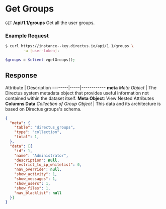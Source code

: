 # Get Groups

<span class="request">`GET` **/api/1.1/groups**</span>
<span class="description">Get all the user groups.</span>

### Example Request

```bash
$ curl https://instance--key.directus.io/api/1.1/groups \
        -u [user-token]:
```

```php
$groups = $client->getGroups();
```

## Response

<span class="attributes">Attribute</span> | Description
--------|-----|------------
**meta** _Meta Object_ | The Directus system metadata object that provides useful information not contained within the dataset itself. <a class="object">**Meta Object**: View Nested Attributes</a>
**Columns Data** _Collection of Group Object_ | <span class="custom">This data and its architecture is based on Directus groups's schema.</span>

```json
{
  "meta": {
    "table": "directus_groups",
    "type": "collection",
    "total": 1,
  },
  "data": [{
    "id": 1,
    "name": "Administrator",
    "description": null,
    "restrict_to_ip_whitelist": 0,
    "nav_override": null,
    "show_activity": 1,
    "show_messages": 1,
    "show_users": 1,
    "show_files": 1,
    "nav_blacklist": null
  }]
}
```
